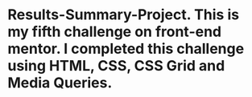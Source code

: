 # Results-Summary-Project. This is my fifth challenge on front-end mentor. I completed this challenge using HTML, CSS, CSS Grid and Media Queries.
